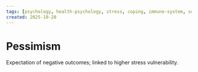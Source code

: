 ```yaml
---
tags: [psychology, health-psychology, stress, coping, immune-system, social-support, personality]
created: 2025-10-20
---
```

# Pessimism

Expectation of negative outcomes; linked to higher stress vulnerability.
